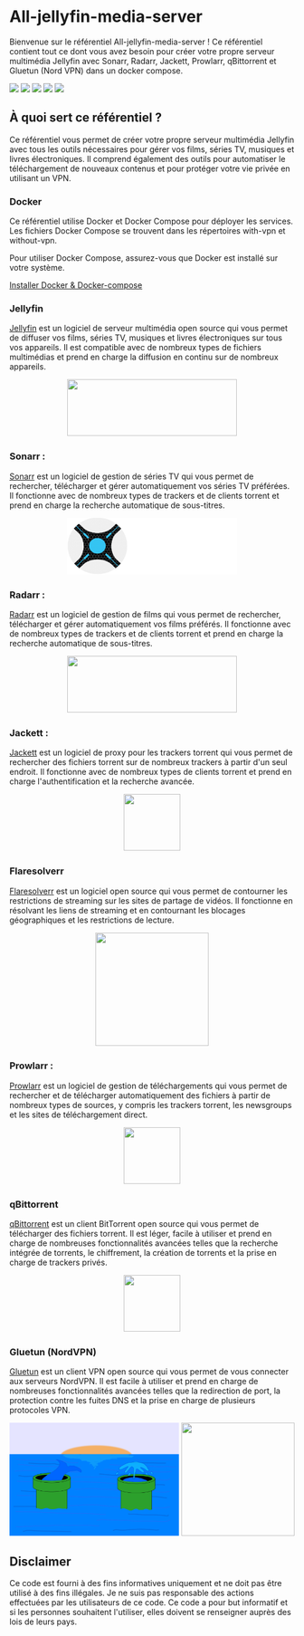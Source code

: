 # All-jellyfin-media-server

Bienvenue sur le référentiel All-jellyfin-media-server ! Ce référentiel contient tout ce dont vous avez besoin pour créer votre propre serveur multimédia Jellyfin avec Sonarr, Radarr, Jackett, Prowlarr, qBittorrent et Gluetun (Nord VPN) dans un docker compose.

![](https://img.shields.io/github/stars/Morzomb/All-jellyfin-media-server.svg) ![](https://img.shields.io/github/forks/Morzomb/All-jellyfin-media-server.svg) ![](https://img.shields.io/github/tag/Morzomb/All-jellyfin-media-server.svg) ![](https://img.shields.io/github/release/Morzomb/All-jellyfin-media-server.svg) ![](https://img.shields.io/github/issues/Morzomb/All-jellyfin-media-server.svg)


## À quoi sert ce référentiel ?

Ce référentiel vous permet de créer votre propre serveur multimédia Jellyfin avec tous les outils nécessaires pour gérer vos films, séries TV, musiques et livres électroniques. Il comprend également des outils pour automatiser le téléchargement de nouveaux contenus et pour protéger votre vie privée en utilisant un VPN.

### Docker

Ce référentiel utilise Docker et Docker Compose pour déployer les services. Les fichiers Docker Compose se trouvent dans les répertoires with-vpn et without-vpn.

Pour utiliser Docker Compose, assurez-vous que Docker est installé sur votre système.

[Installer Docker & Docker-compose]()

### Jellyfin 

[Jellyfin](https://jellyfin.org/) est un logiciel de serveur multimédia open source qui vous permet de diffuser vos films, séries TV, musiques et livres électroniques sur tous vos appareils. Il est compatible avec de nombreux types de fichiers multimédias et prend en charge la diffusion en continu sur de nombreux appareils.

<div style="text-align: center">
    <img src="https://jellyfin.org/images/logo.svg" width="300" height="100">
</div>

### Sonarr :

[Sonarr](https://sonarr.tv/) est un logiciel de gestion de séries TV qui vous permet de rechercher, télécharger et gérer automatiquement vos séries TV préférées. Il fonctionne avec de nombreux types de trackers et de clients torrent et prend en charge la recherche automatique de sous-titres.


<div style="text-align: center">
    <img src="image/sonarr-banner2.png" width="300" height="100">
</div>

### Radarr :

[Radarr](https://radarr.video/) est un logiciel de gestion de films qui vous permet de rechercher, télécharger et gérer automatiquement vos films préférés. Il fonctionne avec de nombreux types de trackers et de clients torrent et prend en charge la recherche automatique de sous-titres.

<div style="text-align: center">
    <img src="https://warlord0blog.files.wordpress.com/2022/01/radarr_logo-1.png" width="300" height="100">
</div>

### Jackett :

[Jackett](https://github.com/Jackett/Jackett) est un logiciel de proxy pour les trackers torrent qui vous permet de rechercher des fichiers torrent sur de nombreux trackers à partir d'un seul endroit. Il fonctionne avec de nombreux types de clients torrent et prend en charge l'authentification et la recherche avancée.

<div style="text-align: center">
    <img src="https://avatars.githubusercontent.com/u/15383019?s=280&v=4" width="100" height="100">
</div>

### Flaresolverr

[Flaresolverr](https://github.com/FlareSolverr/FlareSolverr) est un logiciel open source qui vous permet de contourner les restrictions de streaming sur les sites de partage de vidéos. Il fonctionne en résolvant les liens de streaming et en contournant les blocages géographiques et les restrictions de lecture.

<div style="text-align: center">
    <img src="https://avatars.githubusercontent.com/u/75936191?v=4" width="200" height="200">
</div>

### Prowlarr :

[Prowlarr](https://github.com/Prowlarr/Prowlarr) est un logiciel de gestion de téléchargements qui vous permet de rechercher et de télécharger automatiquement des fichiers à partir de nombreux types de sources, y compris les trackers torrent, les newsgroups et les sites de téléchargement direct.

<div style="text-align: center">
    <img src="https://prowlarr.com/logo/128.png" width="100" height="100">
</div>

### qBittorrent

[qBittorrent](https://www.qbittorrent.org/) est un client BitTorrent open source qui vous permet de télécharger des fichiers torrent. Il est léger, facile à utiliser et prend en charge de nombreuses fonctionnalités avancées telles que la recherche intégrée de torrents, le chiffrement, la création de torrents et la prise en charge de trackers privés.

<div style="text-align: center">
    <img src="https://a.fsdn.com/allura/p/qbittorrent/icon?1518743661?&w=90" width="100" height="100">
</div>

### Gluetun (NordVPN)

[Gluetun](https://github.com/qdm12/gluetun) est un client VPN open source qui vous permet de vous connecter aux serveurs NordVPN. Il est facile à utiliser et prend en charge de nombreuses fonctionnalités avancées telles que la redirection de port, la protection contre les fuites DNS et la prise en charge de plusieurs protocoles VPN.

<div style="text-align: center">
  <img src="https://raw.githubusercontent.com/qdm12/gluetun/master/title.svg" width="300" height="200"> <img src="https://m.media-amazon.com/images/I/31o0QB0R0sL.png" width="200" height="200">
</div>

## Disclaimer

Ce code est fourni à des fins informatives uniquement et ne doit pas être utilisé à des fins illégales. Je ne suis pas responsable des actions effectuées par les utilisateurs de ce code. Ce code a pour but informatif et si les personnes souhaitent l'utiliser, elles doivent se renseigner auprès des lois de leurs pays.
